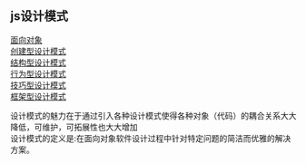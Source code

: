 ## js设计模式

[面向对象](oop.md)  
[创建型设计模式](create.md)  
[结构型设计模式](model.md)  
[行为型设计模式](behavior.md)  
[技巧型设计模式](other.md)  
[框架型设计模式](framework.md)  

设计模式的魅力在于通过引入各种设计模式使得各种对象（代码）的耦合关系大大降低，可维护，可拓展性也大大增加  
设计模式的定义是:在面向对象软件设计过程中针对特定问题的简洁而优雅的解决方案。
